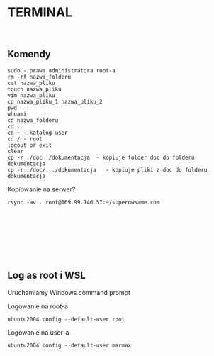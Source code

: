 # TERMINAL

<br>

## Komendy

```
sudo - prawa administratora root-a
rm -rf nazwa_folderu
cat nazwa_pliku
touch nazwa_pliku
vim nazwa_pliku
cp nazwa_pliku_1 nazwa_pliku_2
pwd
whoami
cd nazwa_folderu
cd ..
cd ~ - katalog user
cd / - root
logout or exit
clear
cp -r ./doc ./dokumentacja  - kopiuje folder doc do folderu dokumentacja
cp -r ./doc/. ./dokumentacja   - kopiuje pliki z doc do folderu dokumentacja
```

Kopiowanie na serwer?

```
rsync -av . root@169.99.146.57:~/superowsame.com
```

<br>
<br>
<br>
<br>
<br>
<br>

## Log as root i WSL

Uruchamiamy Windows command prompt

Logowanie na root-a

```
ubuntu2004 config --default-user root
```

Logowanie na user-a

```
ubuntu2004 config --default-user marmax
```
